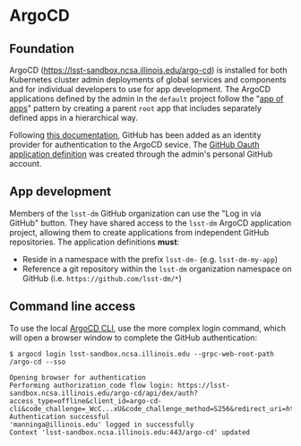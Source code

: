 ArgoCD
==========================

Foundation
-------------------------------------

ArgoCD (https://lsst-sandbox.ncsa.illinois.edu/argo-cd) is installed for both Kubernetes cluster admin deployments of global services and components and for individual developers to use for app development. The ArgoCD applications defined by the admin in the `default` project follow the "[app of apps](https://argo-cd.readthedocs.io/en/stable/operator-manual/declarative-setup/#app-of-apps)" pattern by creating a parent `root` app that includes separately defined apps in a hierarchical way.

Following [this documentation](https://argoproj.github.io/argo-cd/operator-manual/user-management/#dex), GitHub has been added as an identity provider for authentication to the ArgoCD sevice. The [GitHub Oauth application definition](https://github.com/settings/developers) was created through the admin's personal GitHub account. 

App development
-------------------------------------

Members of the `lsst-dm` GitHub organization can use the "Log in via GitHub" button. They have shared access to the `lsst-dm` ArgoCD application project, allowing them to create applications from independent GitHub repositories. The application definitions **must**:

* Reside in a namespace with the prefix `lsst-dm-` (e.g. `lsst-dm-my-app`)
* Reference a git repository within the `lsst-dm` organization namespace on GitHub (i.e. `https://github.com/lsst-dm/*`)

Command line access
-------------------------------------

To use the local [ArgoCD CLI](https://argoproj.github.io/argo-cd/getting_started/#2-download-argo-cd-cli), use the more complex login command, which will open a browser window to complete the GitHub authentication:

```
$ argocd login lsst-sandbox.ncsa.illinois.edu --grpc-web-root-path /argo-cd --sso

Opening browser for authentication
Performing authorization_code flow login: https://lsst-sandbox.ncsa.illinois.edu/argo-cd/api/dex/auth?access_type=offline&client_id=argo-cd-cli&code_challenge=_WcC...xU&code_challenge_method=S256&redirect_uri=http%3A%2F%2Flocalhost%3A8085%2Fauth%2Fcallback&response_type=code&scope=openid+profile+email+groups+offline_access&state=XFlqXMCGVO
Authentication successful
'manninga@illinois.edu' logged in successfully
Context 'lsst-sandbox.ncsa.illinois.edu:443/argo-cd' updated
```
